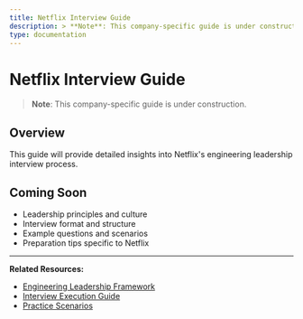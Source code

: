 ```yaml
---
title: Netflix Interview Guide
description: > **Note**: This company-specific guide is under construction.
type: documentation
---
```


# Netflix Interview Guide

> **Note**: This company-specific guide is under construction.

## Overview

This guide will provide detailed insights into Netflix's engineering leadership interview process.

## Coming Soon

- Leadership principles and culture
- Interview format and structure
- Example questions and scenarios
- Preparation tips specific to Netflix

---

**Related Resources:**
- [Engineering Leadership Framework](../../interview-prep/engineering-leadership/index.md)
- [Interview Execution Guide](../../interview-prep/engineering-leadership/level-4-interview-execution/index.md)
- [Practice Scenarios](../../interview-prep/engineering-leadership/practice-scenarios/index.md)
